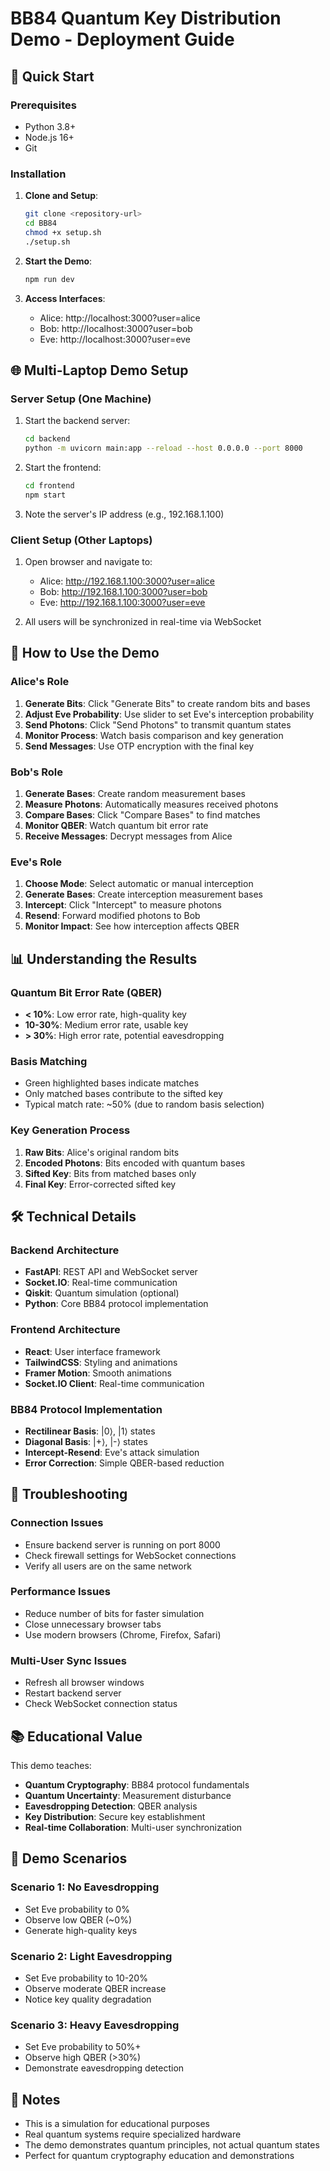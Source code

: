 # BB84 Quantum Key Distribution Demo - Deployment Guide

## 🚀 Quick Start

### Prerequisites
- Python 3.8+ 
- Node.js 16+
- Git

### Installation

1. **Clone and Setup**:
   ```bash
   git clone <repository-url>
   cd BB84
   chmod +x setup.sh
   ./setup.sh
   ```

2. **Start the Demo**:
   ```bash
   npm run dev
   ```

3. **Access Interfaces**:
   - Alice: http://localhost:3000?user=alice
   - Bob: http://localhost:3000?user=bob  
   - Eve: http://localhost:3000?user=eve

## 🌐 Multi-Laptop Demo Setup

### Server Setup (One Machine)
1. Start the backend server:
   ```bash
   cd backend
   python -m uvicorn main:app --reload --host 0.0.0.0 --port 8000
   ```

2. Start the frontend:
   ```bash
   cd frontend
   npm start
   ```

3. Note the server's IP address (e.g., 192.168.1.100)

### Client Setup (Other Laptops)
1. Open browser and navigate to:
   - Alice: http://192.168.1.100:3000?user=alice
   - Bob: http://192.168.1.100:3000?user=bob
   - Eve: http://192.168.1.100:3000?user=eve

2. All users will be synchronized in real-time via WebSocket

## 🔬 How to Use the Demo

### Alice's Role
1. **Generate Bits**: Click "Generate Bits" to create random bits and bases
2. **Adjust Eve Probability**: Use slider to set Eve's interception probability
3. **Send Photons**: Click "Send Photons" to transmit quantum states
4. **Monitor Process**: Watch basis comparison and key generation
5. **Send Messages**: Use OTP encryption with the final key

### Bob's Role  
1. **Generate Bases**: Create random measurement bases
2. **Measure Photons**: Automatically measures received photons
3. **Compare Bases**: Click "Compare Bases" to find matches
4. **Monitor QBER**: Watch quantum bit error rate
5. **Receive Messages**: Decrypt messages from Alice

### Eve's Role
1. **Choose Mode**: Select automatic or manual interception
2. **Generate Bases**: Create interception measurement bases
3. **Intercept**: Click "Intercept" to measure photons
4. **Resend**: Forward modified photons to Bob
5. **Monitor Impact**: See how interception affects QBER

## 📊 Understanding the Results

### Quantum Bit Error Rate (QBER)
- **< 10%**: Low error rate, high-quality key
- **10-30%**: Medium error rate, usable key
- **> 30%**: High error rate, potential eavesdropping

### Basis Matching
- Green highlighted bases indicate matches
- Only matched bases contribute to the sifted key
- Typical match rate: ~50% (due to random basis selection)

### Key Generation Process
1. **Raw Bits**: Alice's original random bits
2. **Encoded Photons**: Bits encoded with quantum bases
3. **Sifted Key**: Bits from matched bases only
4. **Final Key**: Error-corrected sifted key

## 🛠️ Technical Details

### Backend Architecture
- **FastAPI**: REST API and WebSocket server
- **Socket.IO**: Real-time communication
- **Qiskit**: Quantum simulation (optional)
- **Python**: Core BB84 protocol implementation

### Frontend Architecture
- **React**: User interface framework
- **TailwindCSS**: Styling and animations
- **Framer Motion**: Smooth animations
- **Socket.IO Client**: Real-time communication

### BB84 Protocol Implementation
- **Rectilinear Basis**: |0⟩, |1⟩ states
- **Diagonal Basis**: |+⟩, |-⟩ states  
- **Intercept-Resend**: Eve's attack simulation
- **Error Correction**: Simple QBER-based reduction

## 🔧 Troubleshooting

### Connection Issues
- Ensure backend server is running on port 8000
- Check firewall settings for WebSocket connections
- Verify all users are on the same network

### Performance Issues
- Reduce number of bits for faster simulation
- Close unnecessary browser tabs
- Use modern browsers (Chrome, Firefox, Safari)

### Multi-User Sync Issues
- Refresh all browser windows
- Restart backend server
- Check WebSocket connection status

## 📚 Educational Value

This demo teaches:
- **Quantum Cryptography**: BB84 protocol fundamentals
- **Quantum Uncertainty**: Measurement disturbance
- **Eavesdropping Detection**: QBER analysis
- **Key Distribution**: Secure key establishment
- **Real-time Collaboration**: Multi-user synchronization

## 🎯 Demo Scenarios

### Scenario 1: No Eavesdropping
- Set Eve probability to 0%
- Observe low QBER (~0%)
- Generate high-quality keys

### Scenario 2: Light Eavesdropping  
- Set Eve probability to 10-20%
- Observe moderate QBER increase
- Notice key quality degradation

### Scenario 3: Heavy Eavesdropping
- Set Eve probability to 50%+
- Observe high QBER (>30%)
- Demonstrate eavesdropping detection

## 📝 Notes

- This is a simulation for educational purposes
- Real quantum systems require specialized hardware
- The demo demonstrates quantum principles, not actual quantum states
- Perfect for quantum cryptography education and demonstrations
